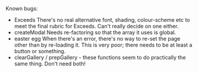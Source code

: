 Known bugs:

- Exceeds			There's no real alternative font, shading, colour-scheme etc to meet the final rubric for
					Exceeds. Can't really decide on one either.
- createModal		Needs re-factoring so that the array it uses is global.
- easter egg		When there's an error, there's no way to re-set the page other than by re-loading it.
					This is very poor; there needs to be at least a button or something.
- clearGallery / prepGallery - these functions seem to do practically the same thing. Don't need both!

